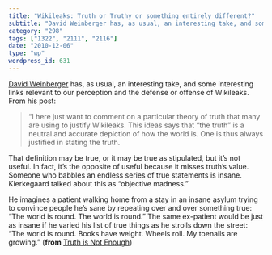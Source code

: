 ```yaml
---
title: "Wikileaks: Truth or Truthy or something entirely different?"
subtitle: "David Weinberger has, as usual, an interesting take, and some in..."
category: "298"
tags: ["1322", "2111", "2116"]
date: "2010-12-06"
type: "wp"
wordpress_id: 631
---
```

[David Weinberger](http://www.hyperorg.com/blogger/) has, as usual, an interesting take, and some interesting links relevant to our perception and the defense or offense of Wikileaks. From his post:
> “I here just want to comment on a particular theory of truth that many are using to justify Wikileaks. This ideas says that “the truth” is a neutral and accurate depiction of how the world is. One is thus always justified in stating the truth.

That definition may be true, or it may be true as stipulated, but it’s not useful. In fact, it’s the opposite of useful because it misses truth’s value. Someone who babbles an endless series of true statements is insane. Kierkegaard talked about this as “objective madness.” 

He imagines a patient walking home from a stay in an insane asylum trying to convince people he’s sane by repeating over and over something true: “The world is round. The world is round.” The same ex-patient would be just as insane if he varied his list of true things as he strolls down the street: “The world is round. Books have weight. Wheels roll. My toenails are growing.” (**from** [Truth is Not Enough](http://www.hyperorg.com/blogger/2010/12/05/truth-is-not-enough/))